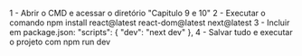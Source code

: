 1 - Abrir o CMD e acessar o diretório "Capitulo 9 e 10"
2 - Executar o comando npm install react@latest react-dom@latest next@latest
3 - Incluir em package.json: 
  "scripts": {
    "dev": "next dev"
  },
4 - Salvar tudo e executar o projeto com npm run dev 
